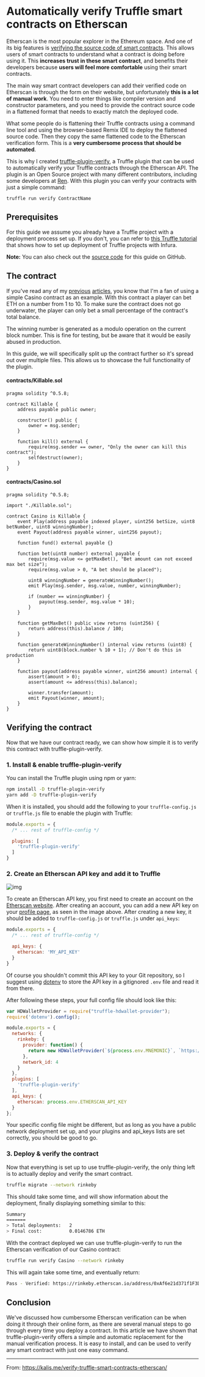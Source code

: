 # Automatically verify Truffle smart contracts on Etherscan



Etherscan is the most popular explorer in the Ethereum space. And one of its big features is [verifying the source code of smart contracts](https://medium.com/etherscan-blog/verifying-contracts-on-etherscan-f995ab772327). This allows users of smart contracts to understand what a contract is doing before using it. This **increases trust in these smart contract**, and benefits their developers because **users will feel more comfortable** using their smart contracts.

The main way smart contract developers can add their verified code on Etherscan is through the form on their website, but unfortunately **this is a lot of manual work**. You need to enter things like compiler version and constructor parameters, and you need to provide the contract source code in a flattened format that needs to exactly match the deployed code.

What some people do is flattening their Truffle contracts using a command line tool and using the browser-based Remix IDE to deploy the flattened source code. Then they copy the same flattened code to the Etherscan verification form. This is a **very cumbersome process that should be automated**.

This is why I created [truffle-plugin-verify](https://www.npmjs.com/package/truffle-plugin-verify), a Truffle plugin that can be used to automatically verify your Truffle contracts through the Etherscan API. The plugin is an Open Source project with many different contributors, including some developers at [Ren](https://renproject.io/). With this plugin you can verify your contracts with just a simple command:

```shell
truffle run verify ContractName
```

## Prerequisites

For this guide we assume you already have a Truffle project with a deployment process set up. If you don't, you can refer to [this Truffle tutorial](https://truffleframework.com/tutorials/using-infura-custom-provider) that shows how to set up deployment of Truffle projects with Infura.

**Note:** You can also check out the [source code](https://github.com/rkalis/truffle-plugin-verify/tree/master/docs/kalis-me-tutorial-code) for this guide on GitHub.

## The contract

If you've read any of my [previous](https://kalis.me/check-events-solidity-smart-contract-test-truffle/) [articles](https://kalis.me/assert-reverts-solidity-smart-contract-test-truffle/), you know that I'm a fan of using a simple Casino contract as an example. With this contract a player can bet ETH on a number from 1 to 10. To make sure the contract does not go underwater, the player can only bet a small percentage of the contract's total balance.

The winning number is generated as a modulo operation on the current block number. This is fine for testing, but be aware that it would be easily abused in production.

In this guide, we will specifically split up the contract further so it's spread out over multiple files. This allows us to showcase the full functionality of the plugin.

#### contracts/Killable.sol

```solidity
pragma solidity ^0.5.8;

contract Killable {
    address payable public owner;

    constructor() public {
        owner = msg.sender;
    }

    function kill() external {
        require(msg.sender == owner, "Only the owner can kill this contract");
        selfdestruct(owner);
    }
}
```

#### contracts/Casino.sol

```solidity
pragma solidity ^0.5.8;

import "./Killable.sol";

contract Casino is Killable {
    event Play(address payable indexed player, uint256 betSize, uint8 betNumber, uint8 winningNumber);
    event Payout(address payable winner, uint256 payout);

    function fund() external payable {}

    function bet(uint8 number) external payable {
        require(msg.value <= getMaxBet(), "Bet amount can not exceed max bet size");
        require(msg.value > 0, "A bet should be placed");

        uint8 winningNumber = generateWinningNumber();
        emit Play(msg.sender, msg.value, number, winningNumber);

        if (number == winningNumber) {
            payout(msg.sender, msg.value * 10);
        }
    }

    function getMaxBet() public view returns (uint256) {
        return address(this).balance / 100;
    }

    function generateWinningNumber() internal view returns (uint8) {
        return uint8(block.number % 10 + 1); // Don't do this in production
    }

    function payout(address payable winner, uint256 amount) internal {
        assert(amount > 0);
        assert(amount <= address(this).balance);

        winner.transfer(amount);
        emit Payout(winner, amount);
    }
}
```

## Verifying the contract

Now that we have our contract ready, we can show how simple it is to verify this contract with truffle-plugin-verify.

### 1. Install & enable truffle-plugin-verify

You can install the Truffle plugin using npm or yarn:

```bash
npm install -D truffle-plugin-verify
yarn add -D truffle-plugin-verify
```

When it is installed, you should add the following to your `truffle-config.js` or `truffle.js` file to enable the plugin with Truffle:

```javascript
module.exports = {
  /* ... rest of truffle-config */

  plugins: [
    'truffle-plugin-verify'
  ]
}
```

### 2. Create an Etherscan API key and add it to Truffle

![img](https://img.learnblockchain.cn/pics/20200724222939.png!lbc)

To create an Etherscan API key, you first need to create an account on the [Etherscan website](https://etherscan.io/). After creating an account, you can add a new API key on your [profile page](https://etherscan.io/myapikey), as seen in the image above. After creating a new key, it should be added to `truffle-config.js` or `truffle.js` under `api_keys`:

```javascript
module.exports = {
  /* ... rest of truffle-config */

  api_keys: {
    etherscan: 'MY_API_KEY'
  }
}
```

Of course you shouldn't commit this API key to your Git repository, so I suggest using [dotenv](https://www.npmjs.com/package/dotenv) to store the API key in a gitignored `.env` file and read it from there.

After following these steps, your full config file should look like this:

```javascript
var HDWalletProvider = require("truffle-hdwallet-provider");
require('dotenv').config();

module.exports = {
  networks: {
    rinkeby: {
      provider: function() {
        return new HDWalletProvider(`${process.env.MNEMONIC}`, `https://rinkeby.infura.io/v3/${process.env.INFURA_ID}`)
      },
      network_id: 4
    }
  },
  plugins: [
    'truffle-plugin-verify'
  ],
  api_keys: {
    etherscan: process.env.ETHERSCAN_API_KEY
  }
};
```

Your specific config file might be different, but as long as you have a public network deployment set up, and your plugins and api_keys lists are set correctly, you should be good to go.

### 3. Deploy & verify the contract

Now that everything is set up to use truffle-plugin-verify, the only thing left is to actually deploy and verify the smart contract.

```bash
truffle migrate --network rinkeby
```

This should take some time, and will show information about the deployment, finally displaying something similar to this:

```bash
Summary
=======
> Total deployments:   2
> Final cost:          0.0146786 ETH
```

With the contract deployed we can use truffle-plugin-verify to run the Etherscan verification of our Casino contract:

```bash
truffle run verify Casino --network rinkeby
```

This will again take some time, and eventually return:

```bash
Pass - Verified: https://rinkeby.etherscan.io/address/0xAf6e21d371f1F3D2459D352242564451af9AA23F#contracts
```

## Conclusion

We've discussed how cumbersome Etherscan verification can be when doing it through their online form, as there are several manual steps to go through every time you deploy a contract. In this article we have shown that truffle-plugin-verify offers a simple and automatic replacement for the manual verification process. It is easy to install, and can be used to verify any smart contract with just one easy command.

------



From: https://kalis.me/verify-truffle-smart-contracts-etherscan/

